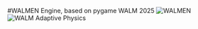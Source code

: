 #WALMEN 
Engine, based on pygame 
WALM 2025
![WALMEN](https://github.com/user-attachments/assets/d5de12e6-271c-4788-92bd-89c08afbdfc3)
![WALM Adaptive Physics](https://github.com/user-attachments/assets/4b8d4d70-cf7d-4c98-bd41-5af986ba64f9)
